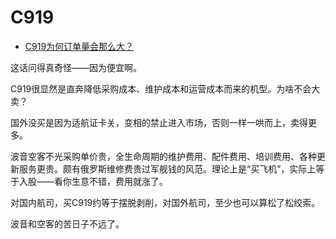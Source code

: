 # C919

- [C919为何订单量会那么大？](https://www.zhihu.com/question/37103581/answer/1994503005)


这话问得真奇怪——因为便宜啊。

C919很显然是直奔降低采购成本、维护成本和运营成本而来的机型。为啥不会大卖？

国外没买是因为适航证卡关，变相的禁止进入市场，否则一样一哄而上，卖得更多。

波音空客不光采购单价贵，全生命周期的维护费用、配件费用、培训费用、各种更新服务更贵。颇有俄罗斯维修费贵过军舰钱的风范。理论上是“买飞机”，实际上等于入股——看你生意不错，费用就涨了。

对国内航司，买C919约等于摆脱剥削，对国外航司，至少也可以算松了松绞索。

波音和空客的苦日子不远了。

 